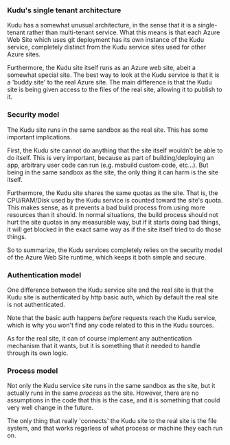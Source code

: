 ### Kudu's single tenant architecture

Kudu has a somewhat unusual architecture, in the sense that it is a single-tenant rather than multi-tenant service. What this means is that each Azure Web Site which uses git deployment has its own instance of the Kudu service, completely distinct from the Kudu service sites used for other Azure sites.

Furthermore, the Kudu site itself runs as an Azure web site, abeit a somewhat special site. The best way to look at the Kudu service is that it is a 'buddy site' to the real Azure site. The main difference is that the Kudu site is being given access to the files of the real site, allowing it to publish to it.


### Security model

The Kudu site runs in the same sandbox as the real site. This has some important implications.

First, the Kudu site cannot do anything that the site itself wouldn't be able to do itself. This is very important, because as part of building/deploying an app, arbitrary user code can run (e.g. msbuild custom code, etc...). But being in the same sandbox as the site, the only thing it can harm is the site itself.

Furthermore, the Kudu site shares the same quotas as the site. That is, the CPU/RAM/Disk used by the Kudu service is counted toward the site's quota. This makes sense, as it prevents a bad build process from using more resources than it should. In normal situations, the build process should not hurt the site quotas in any measurable way, but if it starts doing bad things, it will get blocked in the exact same way as if the site itself tried to do those things.

So to summarize, the Kudu services completely relies on the security model of the Azure Web Site runtime, which keeps it both simple and secure.


### Authentication model

One difference between the Kudu service site and the real site is that the Kudu site is authenticated by http basic auth, which by default the real site is not authenticated.

Note that the basic auth happens *before* requests reach the Kudu service, which is why you won't find any code related to this in the Kudu sources.

As for the real site, it can of course implement any authentication mechanism that it wants, but it is something that it needed to handle through its own logic.


### Process model

Not only the Kudu service site runs in the same sandbox as the site, but it actually runs in the same *process* as the site. However, there are no assumptions in the code that this is the case, and it is something that could very well change in the future.

The only thing that really 'connects' the Kudu site to the real site is the file system, and that works regarless of what process or machine they each run on.
